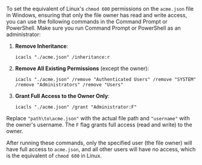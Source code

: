To set the equivalent of Linux's `chmod 600` permissions on the `acme.json` file in Windows, ensuring that only the file owner has read and write access, you can use the following commands in the Command Prompt or PowerShell. Make sure you run Command Prompt or PowerShell as an administrator:

1. **Remove Inheritance**:
   ```
   icacls "./acme.json" /inheritance:r
   ```

2. **Remove All Existing Permissions** (except the owner):
   ```
   icacls "./acme.json" /remove "Authenticated Users" /remove "SYSTEM" /remove "Administrators" /remove "Users"
   ```

3. **Grant Full Access to the Owner Only**:
   ```
   icacls "./acme.json" /grant "Administrator:F"
   ```

Replace `"path\to\acme.json"` with the actual file path and `"username"` with the owner's username. The `F` flag grants full access (read and write) to the owner.

After running these commands, only the specified user (the file owner) will have full access to `acme.json`, and all other users will have no access, which is the equivalent of `chmod 600` in Linux.